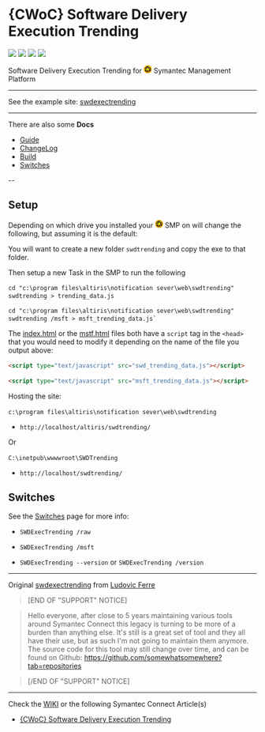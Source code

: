 # {CWoC} Software Delivery Execution Trending

![](https://img.shields.io/badge/language-c%23-green.svg)
![](https://img.shields.io/badge/tag-smp-yellow.svg)
![](https://img.shields.io/badge/tag-symantec-yellow.svg)
![](https://img.shields.io/badge/tag-softwaredelivery-yellow.svg)

Software Delivery Execution Trending for ![SMP](docs/images/smp.png) Symantec Management Platform

---

See the example site: [swdexectrending](https://protirus.github.io/swdexectrending)

---

There are also some **Docs**

- [Guide](/docs/GUIDE.md)
- [ChangeLog](/docs/CHANGELOG.md)
- [Build](/docs/BUILD.md)
- [Switches](/docs/SWITCHES.md)

--

## Setup

Depending on which drive you installed your ![SMP](docs/images/smp.png) SMP on will change the following, but assuming it is the default:

You will want to create a new folder `swdtrending` and copy the exe to that folder.

Then setup a new Task in the SMP to run the following

```
cd "c:\program files\altiris\notification sever\web\swdtrending"
swdtrending > trending_data.js
```

```
cd "c:\program files\altiris\notification sever\web\swdtrending"
swdtrending /msft > msft_trending_data.js`
```

The [index.html](/docs/index.html) or the [mstf.html](/docs/mstf.html) files both have a `script` tag in the `<head>` that you would need to modify it depending on the name of the file you output above:

```html
<script type="text/javascript" src="swd_trending_data.js"></script>
```

```html
<script type="text/javascript" src="msft_trending_data.js"></script>
```

Hosting the site: 

`c:\program files\altiris\notification sever\web\swdtrending`
- `http://localhost/altiris/swdtrending/`

Or

`C:\inetpub\wwwwroot\SWDTrending`
- `http://localhost/swdtrending/`

## Switches

See the [Switches](#Switches) page for more info:

- `SWDExecTrending /raw`
- `SWDExecTrending /msft`

- `SWDExecTrending --version` or `SWDExecTrending /version`

---

Original [swdexectrending](https://github.com/somewhatsomewhere/swdexectrending) from [Ludovic Ferre
](https://www.symantec.com/connect/user/ludovic-ferre)

>[END OF "SUPPORT" NOTICE]

>Hello everyone, after close to 5 years maintaining various tools around Symantec Connect this legacy is turning to be more of a burden than anything else.
>It's still is a great set of tool and they all have their use, but as such I'm not going to maintain them anymore.
>The source code for this tool may still change over time, and can be found on Github: https://github.com/somewhatsomewhere?tab=repositories

>[/END OF "SUPPORT" NOTICE]

---

Check the [WIKI](https://github.com/Protirus/swdexectrending/wiki) or the following Symantec Connect Article(s)

- [{CWoC} Software Delivery Execution Trending](https://www.symantec.com/connect/downloads/cwoc-software-delivery-execution-trending)